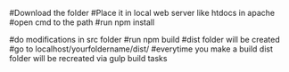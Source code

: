 #Download the folder
#Place it in local web server like htdocs in apache
#open cmd to the path
#run npm install

#do modifications in src folder
#run npm build
#dist folder will be created
#go to localhost/yourfoldername/dist/
#everytime you make a build dist folder will be recreated via gulp build tasks
